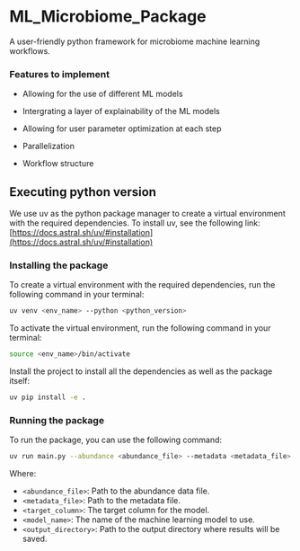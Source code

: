 # ML_Microbiome_Package

A user-friendly python framework for microbiome machine learning 
workflows.


### Features to implement

- Allowing for the use of different ML models

- Intergrating a layer of explainability of the ML models

- Allowing for user parameter optimization at each step

- Parallelization

- Workflow structure

## Executing python version

We use uv as the python package manager to create a virtual environment with the required dependencies.
To install uv, see the following link:
[https://docs.astral.sh/uv/#installation](https://docs.astral.sh/uv/#installation)

### Installing the package
To create a virtual environment with the required dependencies, run the following command in your terminal:
```bash
uv venv <env_name> --python <python_version>
```
To activate the virtual environment, run the following command in your terminal:
```bash
source <env_name>/bin/activate
```
Install the project to install all the dependencies as well as the package itself:
```bash
uv pip install -e .
```

### Running the package
To run the package, you can use the following command:
```bash
uv run main.py --abundance <abundance_file> --metadata <metadata_file> --target <target_column> --model <model_name> --output_dir <output_directory>
```
Where:
- `<abundance_file>`: Path to the abundance data file.
- `<metadata_file>`: Path to the metadata file.
- `<target_column>`: The target column for the model.
- `<model_name>`: The name of the machine learning model to use.
- `<output_directory>`: Path to the output directory where results will be saved.
```